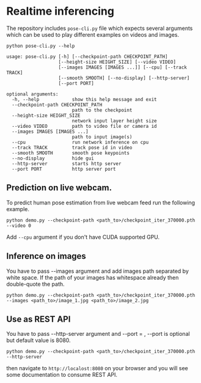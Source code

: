 # Realtime inferencing 
The repository includes ```pose-cli.py``` file which expects several arguments which can be used to play different examples on videos and images.
```
python pose-cli.py --help
```
```
usage: pose-cli.py [-h] [--checkpoint-path CHECKPOINT_PATH]
                   [--height-size HEIGHT_SIZE] [--video VIDEO]
                   [--images IMAGES [IMAGES ...]] [--cpu] [--track TRACK]
                   [--smooth SMOOTH] [--no-display] [--http-server]
                   [--port PORT]

optional arguments:
  -h, --help            show this help message and exit
  --checkpoint-path CHECKPOINT_PATH
                        path to the checkpoint
  --height-size HEIGHT_SIZE
                        network input layer height size
  --video VIDEO         path to video file or camera id
  --images IMAGES [IMAGES ...]
                        path to input image(s)
  --cpu                 run network inference on cpu
  --track TRACK         track pose id in video
  --smooth SMOOTH       smooth pose keypoints
  --no-display          hide gui
  --http-server         starts http server
  --port PORT           http server port

```

## Prediction on live webcam.
To predict human pose estimation from live webcam feed run the following example.
```
python demo.py --checkpoint-path <path_to>/checkpoint_iter_370000.pth --video 0
```
Add ```--cpu``` argument if you don't have CUDA supported GPU.

## Inference on images
You have to pass --images argument and add images path separated by white space. If the path of your images has whitespace already then double-quote the path.
```
python demo.py --checkpoint-path <path_to>/checkpoint_iter_370000.pth --images <path_to>/image_1.jpg <path_to>/image_2.jpg
```

## Use as REST API
You have to pass --http-server argument and --port = <port-number> , --port is optional but default value is 8080.
```
python demo.py --checkpoint-path <path_to>/checkpoint_iter_370000.pth --http-server
```
then navigate to ```http://localost:8080``` on your browser and you will see some documentation to consume REST API.